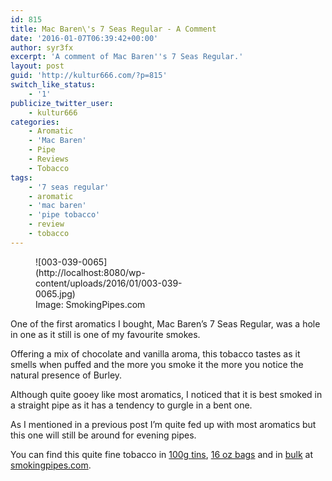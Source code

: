 ```yaml
---
id: 815
title: Mac Baren\'s 7 Seas Regular - A Comment
date: '2016-01-07T06:39:42+00:00'
author: syr3fx
excerpt: 'A comment of Mac Baren''s 7 Seas Regular.'
layout: post
guid: 'http://kultur666.com/?p=815'
switch_like_status:
    - '1'
publicize_twitter_user:
    - kultur666
categories:
    - Aromatic
    - 'Mac Baren'
    - Pipe
    - Reviews
    - Tobacco
tags:
    - '7 seas regular'
    - aromatic
    - 'mac baren'
    - 'pipe tobacco'
    - review
    - tobacco
---
```


<figure aria-describedby="caption-attachment-831" class="wp-caption alignleft" id="attachment_831" style="width: 250px">![003-039-0065](http://localhost:8080/wp-content/uploads/2016/01/003-039-0065.jpg)<figcaption class="wp-caption-text" id="caption-attachment-831">Image: SmokingPipes.com</figcaption></figure>

One of the first aromatics I bought, Mac Baren’s 7 Seas Regular, was a hole in one as it still is one of my favourite smokes.

Offering a mix of chocolate and vanilla aroma, this tobacco tastes as it smells when puffed and the more you smoke it the more you notice the natural presence of Burley.

Although quite gooey like most aromatics, I noticed that it is best smoked in a straight pipe as it has a tendency to gurgle in a bent one.

As I mentioned in a previous post I’m quite fed up with most aromatics but this one will still be around for evening pipes.

You can find this quite fine tobacco in [100g tins](http://www.smokingpipes.com/tobacco/by-maker/mac-baren/moreinfo.cfm?product_id=70213), [16 oz bags](http://www.smokingpipes.com/tobacco/by-maker/mac-baren/moreinfo.cfm?product_id=70216) and in [bulk](http://www.smokingpipes.com/tobacco/by-maker/mac-baren/bulk/moreinfo.cfm?product_id=70220) at [smokingpipes.com](http://www.smokingpipes.com).